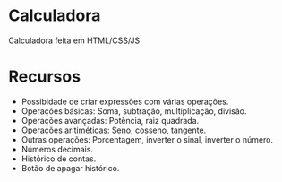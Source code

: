 # Calculadora
Calculadora feita em HTML/CSS/JS

##

# Recursos
- Possibidade de criar expressões com várias operações.
- Operações básicas: Soma, subtração, multiplicação, divisão.
- Operações avançadas: Potência, raiz quadrada.
- Operações aritiméticas: Seno, cosseno, tangente.
- Outras operações: Porcentagem, inverter o sinal, inverter o número.
- Números decimais.
- Histórico de contas.
- Botão de apagar histórico.
